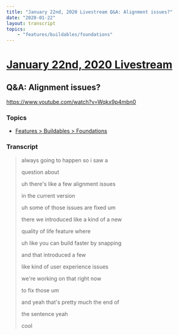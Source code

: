 ```yaml
---
title: "January 22nd, 2020 Livestream Q&A: Alignment issues?"
date: "2020-01-22"
layout: transcript
topics:
    - "features/buildables/foundations"
---
```

# [January 22nd, 2020 Livestream](../2020-01-22.md)
## Q&A: Alignment issues?
https://www.youtube.com/watch?v=Wqkx9p4mbn0

### Topics
* [Features > Buildables > Foundations](../topics/features/buildables/foundations.md)

### Transcript

> always going to happen so i saw a
> 
> question about
> 
> uh there's like a few alignment issues
> 
> in the current version
> 
> uh some of those issues are fixed um
> 
> there we introduced like a kind of a new
> 
> quality of life feature where
> 
> uh like you can build faster by snapping
> 
> and that introduced a few
> 
> like kind of user experience issues
> 
> we're working on that right now
> 
> to fix those um
> 
> and yeah that's pretty much the end of
> 
> the sentence yeah
> 
> cool
> 
